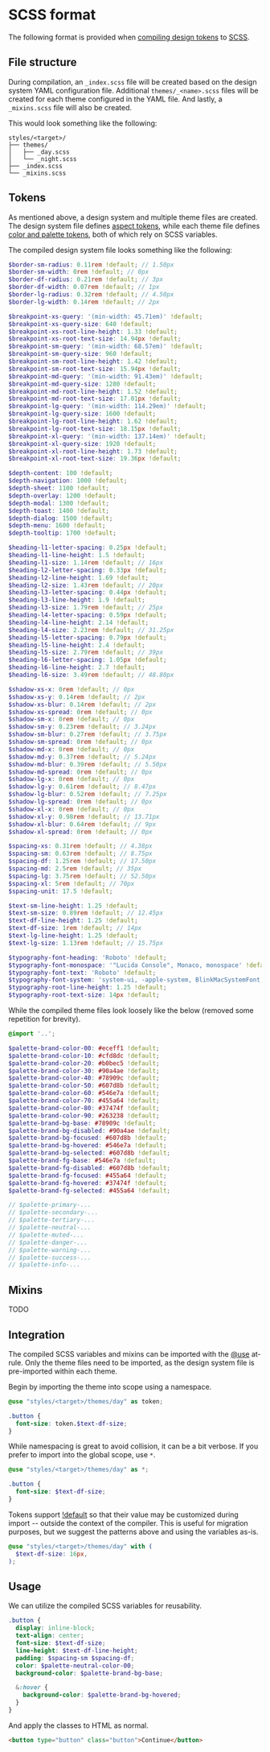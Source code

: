 # SCSS format

The following format is provided when [compiling design tokens](../../compile-tokens.md) to
[SCSS](https://sass-lang.com/documentation/syntax).

## File structure

During compilation, an `_index.scss` file will be created based on the design system YAML
configuration file. Additional `themes/_<name>.scss` files will be created for each theme configured
in the YAML file. And lastly, a `_mixins.scss` file will also be created.

This would look something like the following:

```
styles/<target>/
├── themes/
│   ├── _day.scss
│   └── _night.scss
├── _index.scss
└── _mixins.scss
```

## Tokens

As mentioned above, a design system and multiple theme files are created. The design system file
defines [aspect tokens](../../create-system.md#aspects), while each theme file defines
[color and palette tokens](#todo), both of which rely on SCSS variables.

The compiled design system file looks something like the following:

```scss
$border-sm-radius: 0.11rem !default; // 1.50px
$border-sm-width: 0rem !default; // 0px
$border-df-radius: 0.21rem !default; // 3px
$border-df-width: 0.07rem !default; // 1px
$border-lg-radius: 0.32rem !default; // 4.50px
$border-lg-width: 0.14rem !default; // 2px

$breakpoint-xs-query: '(min-width: 45.71em)' !default;
$breakpoint-xs-query-size: 640 !default;
$breakpoint-xs-root-line-height: 1.33 !default;
$breakpoint-xs-root-text-size: 14.94px !default;
$breakpoint-sm-query: '(min-width: 68.57em)' !default;
$breakpoint-sm-query-size: 960 !default;
$breakpoint-sm-root-line-height: 1.42 !default;
$breakpoint-sm-root-text-size: 15.94px !default;
$breakpoint-md-query: '(min-width: 91.43em)' !default;
$breakpoint-md-query-size: 1280 !default;
$breakpoint-md-root-line-height: 1.52 !default;
$breakpoint-md-root-text-size: 17.01px !default;
$breakpoint-lg-query: '(min-width: 114.29em)' !default;
$breakpoint-lg-query-size: 1600 !default;
$breakpoint-lg-root-line-height: 1.62 !default;
$breakpoint-lg-root-text-size: 18.15px !default;
$breakpoint-xl-query: '(min-width: 137.14em)' !default;
$breakpoint-xl-query-size: 1920 !default;
$breakpoint-xl-root-line-height: 1.73 !default;
$breakpoint-xl-root-text-size: 19.36px !default;

$depth-content: 100 !default;
$depth-navigation: 1000 !default;
$depth-sheet: 1100 !default;
$depth-overlay: 1200 !default;
$depth-modal: 1300 !default;
$depth-toast: 1400 !default;
$depth-dialog: 1500 !default;
$depth-menu: 1600 !default;
$depth-tooltip: 1700 !default;

$heading-l1-letter-spacing: 0.25px !default;
$heading-l1-line-height: 1.5 !default;
$heading-l1-size: 1.14rem !default; // 16px
$heading-l2-letter-spacing: 0.33px !default;
$heading-l2-line-height: 1.69 !default;
$heading-l2-size: 1.43rem !default; // 20px
$heading-l3-letter-spacing: 0.44px !default;
$heading-l3-line-height: 1.9 !default;
$heading-l3-size: 1.79rem !default; // 25px
$heading-l4-letter-spacing: 0.59px !default;
$heading-l4-line-height: 2.14 !default;
$heading-l4-size: 2.23rem !default; // 31.25px
$heading-l5-letter-spacing: 0.79px !default;
$heading-l5-line-height: 2.4 !default;
$heading-l5-size: 2.79rem !default; // 39px
$heading-l6-letter-spacing: 1.05px !default;
$heading-l6-line-height: 2.7 !default;
$heading-l6-size: 3.49rem !default; // 48.80px

$shadow-xs-x: 0rem !default; // 0px
$shadow-xs-y: 0.14rem !default; // 2px
$shadow-xs-blur: 0.14rem !default; // 2px
$shadow-xs-spread: 0rem !default; // 0px
$shadow-sm-x: 0rem !default; // 0px
$shadow-sm-y: 0.23rem !default; // 3.24px
$shadow-sm-blur: 0.27rem !default; // 3.75px
$shadow-sm-spread: 0rem !default; // 0px
$shadow-md-x: 0rem !default; // 0px
$shadow-md-y: 0.37rem !default; // 5.24px
$shadow-md-blur: 0.39rem !default; // 5.50px
$shadow-md-spread: 0rem !default; // 0px
$shadow-lg-x: 0rem !default; // 0px
$shadow-lg-y: 0.61rem !default; // 8.47px
$shadow-lg-blur: 0.52rem !default; // 7.25px
$shadow-lg-spread: 0rem !default; // 0px
$shadow-xl-x: 0rem !default; // 0px
$shadow-xl-y: 0.98rem !default; // 13.71px
$shadow-xl-blur: 0.64rem !default; // 9px
$shadow-xl-spread: 0rem !default; // 0px

$spacing-xs: 0.31rem !default; // 4.38px
$spacing-sm: 0.63rem !default; // 8.75px
$spacing-df: 1.25rem !default; // 17.50px
$spacing-md: 2.5rem !default; // 35px
$spacing-lg: 3.75rem !default; // 52.50px
$spacing-xl: 5rem !default; // 70px
$spacing-unit: 17.5 !default;

$text-sm-line-height: 1.25 !default;
$text-sm-size: 0.89rem !default; // 12.45px
$text-df-line-height: 1.25 !default;
$text-df-size: 1rem !default; // 14px
$text-lg-line-height: 1.25 !default;
$text-lg-size: 1.13rem !default; // 15.75px

$typography-font-heading: 'Roboto' !default;
$typography-font-monospace: '"Lucida Console", Monaco, monospace' !default;
$typography-font-text: 'Roboto' !default;
$typography-font-system: 'system-ui, -apple-system, BlinkMacSystemFont, "Segoe UI", Roboto, Helvetica, Arial, sans-serif, "Apple Color Emoji", "Segoe UI Emoji", "Segoe UI Symbol"' !default;
$typography-root-line-height: 1.25 !default;
$typography-root-text-size: 14px !default;
```

While the compiled theme files look loosely like the below (removed some repetition for brevity).

```scss
@import '..';

$palette-brand-color-00: #eceff1 !default;
$palette-brand-color-10: #cfd8dc !default;
$palette-brand-color-20: #b0bec5 !default;
$palette-brand-color-30: #90a4ae !default;
$palette-brand-color-40: #78909c !default;
$palette-brand-color-50: #607d8b !default;
$palette-brand-color-60: #546e7a !default;
$palette-brand-color-70: #455a64 !default;
$palette-brand-color-80: #37474f !default;
$palette-brand-color-90: #263238 !default;
$palette-brand-bg-base: #78909c !default;
$palette-brand-bg-disabled: #90a4ae !default;
$palette-brand-bg-focused: #607d8b !default;
$palette-brand-bg-hovered: #546e7a !default;
$palette-brand-bg-selected: #607d8b !default;
$palette-brand-fg-base: #546e7a !default;
$palette-brand-fg-disabled: #607d8b !default;
$palette-brand-fg-focused: #455a64 !default;
$palette-brand-fg-hovered: #37474f !default;
$palette-brand-fg-selected: #455a64 !default;

// $palette-primary-...
// $palette-secondary-...
// $palette-tertiary-...
// $palette-neutral-...
// $palette-muted-...
// $palette-danger-...
// $palette-warning-...
// $palette-success-...
// $palette-info-...
```

## Mixins

TODO

## Integration

The compiled SCSS variables and mixins can be imported with the
[@use](https://sass-lang.com/documentation/at-rules/use) at-rule. Only the theme files need to be
imported, as the design system file is pre-imported within each theme.

Begin by importing the theme into scope using a namespace.

```scss
@use "styles/<target>/themes/day" as token;

.button {
  font-size: token.$text-df-size;
}
```

While namespacing is great to avoid collision, it can be a bit verbose. If you prefer to import into
the global scope, use `*`.

```scss
@use "styles/<target>/themes/day" as *;

.button {
  font-size: $text-df-size;
}
```

Tokens support [!default](https://sass-lang.com/documentation/variables) so that their value may be
customized during import -- outside the context of the compiler. This is useful for migration
purposes, but we suggest the patterns above and using the variables as-is.

```scss
@use "styles/<target>/themes/day" with (
  $text-df-size: 16px,
);
```

## Usage

We can utilize the compiled SCSS variables for reusability.

```scss
.button {
  display: inline-block;
  text-align: center;
  font-size: $text-df-size;
  line-height: $text-df-line-height;
  padding: $spacing-sm $spacing-df;
  color: $palette-neutral-color-00;
  background-color: $palette-brand-bg-base;

  &:hover {
    background-color: $palette-brand-bg-hovered;
  }
}
```

And apply the classes to HTML as normal.

```html
<button type="button" class="button">Continue</button>
```
